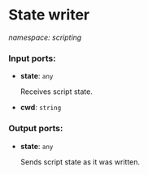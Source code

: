 # State writer

_namespace: scripting_

### Input ports:

* __state__: ` any `

    Receives script state.


* __cwd__: ` string `

### Output ports:

* __state__: ` any `

    Sends script state as it was written.

